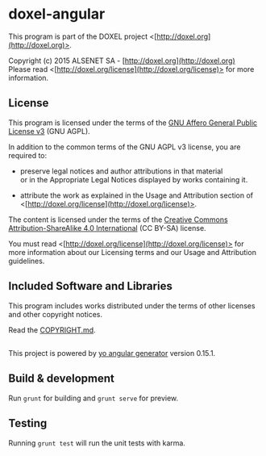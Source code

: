 # doxel-angular<br />
This program is part of the DOXEL project <[http://doxel.org](http://doxel.org)>.
 
Copyright (c) 2015 ALSENET SA - [http://doxel.org](http://doxel.org)<br />
Please read <[http://doxel.org/license](http://doxel.org/license)> for more
information.
 
 
## License
 
This program is licensed under the terms of the
[GNU Affero General Public License v3](http://www.gnu.org/licenses/agpl.html)
(GNU AGPL).
 
In addition to the common terms of the GNU AGPL v3 license, you are required to:
 
*   preserve legal notices and author attributions in that material<br />
    or in the Appropriate Legal Notices displayed by works containing it.
 
*   attribute the work as explained in the Usage and Attribution section of
    <[http://doxel.org/license](http://doxel.org/license)>.
 
The content is licensed under the terms of the
[Creative Commons Attribution-ShareAlike 4.0 International](http://creativecommons.org/licenses/by-sa/4.0/)
(CC BY-SA) license.
 
You must read <[http://doxel.org/license](http://doxel.org/license)> for more
information about our Licensing terms and our Usage and Attribution guidelines.
 
 
## Included Software and Libraries
 
This program includes works distributed under the terms of other licenses and other copyright notices.
 
Read the [COPYRIGHT.md](https://github.com/doxel/doxel-angular/blob/master/COPYRIGHT.md).

##

This project is powered by [yo angular generator](https://github.com/yeoman/generator-angular)
version 0.15.1.

## Build & development

Run `grunt` for building and `grunt serve` for preview.

## Testing

Running `grunt test` will run the unit tests with karma.
